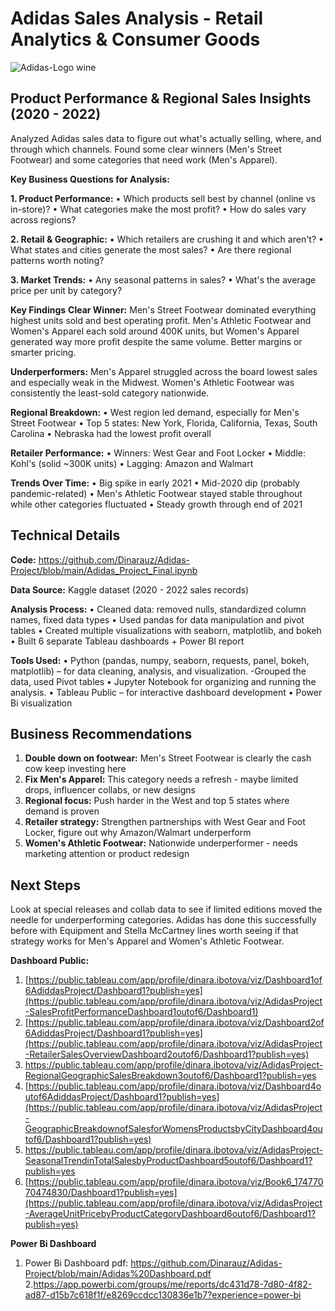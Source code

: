 # Adidas Sales Analysis - Retail Analytics & Consumer Goods
![Adidas-Logo wine](https://github.com/user-attachments/assets/75613b6a-9908-444e-8fba-7366e21d286c)

## Product Performance & Regional Sales Insights (2020 - 2022)
Analyzed Adidas sales data to figure out what's actually selling, where, and through which channels. Found some clear winners (Men's Street Footwear) and some categories that need work (Men's Apparel).

**Key Business Questions for Analysis:**

**1. Product Performance:**
• Which products sell best by channel (online vs in-store)?
• What categories make the most profit?
• How do sales vary across regions?

**2. Retail & Geographic:**
• Which retailers are crushing it and which aren't?
• What states and cities generate the most sales?
• Are there regional patterns worth noting?

**3. Market Trends:**
• Any seasonal patterns in sales?
• What's the average price per unit by category?

**Key Findings**
**Clear Winner:** Men's Street Footwear dominated everything highest units sold and best operating profit. Men's Athletic Footwear and Women's Apparel each sold around 400K units, but Women's Apparel generated way more profit despite the same volume. Better margins or smarter pricing.

**Underperformers:** Men's Apparel struggled across the board lowest sales and especially weak in the Midwest. Women's Athletic Footwear was consistently the least-sold category nationwide.

**Regional Breakdown:**
• West region led demand, especially for Men's Street Footwear
• Top 5 states: New York, Florida, California, Texas, South Carolina
• Nebraska had the lowest profit overall

**Retailer Performance:**
• Winners: West Gear and Foot Locker
• Middle: Kohl's (solid ~300K units)
• Lagging: Amazon and Walmart

**Trends Over Time:**
• Big spike in early 2021
• Mid-2020 dip (probably pandemic-related)
• Men's Athletic Footwear stayed stable throughout while other categories fluctuated
• Steady growth through end of 2021

## Technical Details
**Code:** https://github.com/Dinarauz/Adidas-Project/blob/main/Adidas_Project_Final.ipynb

**Data Source:** Kaggle dataset (2020 - 2022 sales records)

**Analysis Process:**
• Cleaned data: removed nulls, standardized column names, fixed data types
• Used pandas for data manipulation and pivot tables
• Created multiple visualizations with seaborn, matplotlib, and bokeh
• Built 6 separate Tableau dashboards + Power BI report

**Tools Used:**
•	Python (pandas, numpy, seaborn, requests, panel, bokeh, matplotlib) – for data cleaning, analysis, and visualization. -Grouped the data, used Pivot tables
•	Jupyter Notebook for organizing and running the analysis.
•	Tableau Public – for interactive dashboard development
• Power Bi visualization

## Business Recommendations
1. **Double down on footwear:** Men's Street Footwear is clearly the cash cow  keep investing here
2. **Fix Men's Apparel:** This category needs a refresh - maybe limited drops, influencer collabs, or new designs
3. **Regional focus:** Push harder in the West and top 5 states where demand is proven
4. **Retailer strategy:** Strengthen partnerships with West Gear and Foot Locker, figure out why Amazon/Walmart underperform
5. **Women's Athletic Footwear:** Nationwide underperformer - needs marketing attention or product redesign

## Next Steps
Look at special releases and collab data to see if limited editions moved the needle for underperforming categories. Adidas has done this successfully before with Equipment and Stella McCartney lines worth seeing if that strategy works for Men's Apparel and Women's Athletic Footwear.

**Dashboard Public:**
1. [https://public.tableau.com/app/profile/dinara.ibotova/viz/Dashboard1of6AdiddasProject/Dashboard1?publish=yes](https://public.tableau.com/app/profile/dinara.ibotova/viz/AdidasProject-SalesProfitPerformanceDashboard1outof6/Dashboard1)
2. [https://public.tableau.com/app/profile/dinara.ibotova/viz/Dashboard2of6AdiddasProject/Dashboard1?publish=yes](https://public.tableau.com/app/profile/dinara.ibotova/viz/AdidasProject-RetailerSalesOverviewDashboard2outof6/Dashboard1?publish=yes)
3. https://public.tableau.com/app/profile/dinara.ibotova/viz/AdidasProject-RegionalGeographicSalesBreakdown3outof6/Dashboard1?publish=yes
4. [https://public.tableau.com/app/profile/dinara.ibotova/viz/Dashboard4outof6AdiddasProject/Dashboard1?publish=yes](https://public.tableau.com/app/profile/dinara.ibotova/viz/AdidasProject-GeographicBreakdownofSalesforWomensProductsbyCityDashboard4outof6/Dashboard1?publish=yes)
5. https://public.tableau.com/app/profile/dinara.ibotova/viz/AdidasProject-SeasonalTrendinTotalSalesbyProductDashboard5outof6/Dashboard1?publish=yes
6. [https://public.tableau.com/app/profile/dinara.ibotova/viz/Book6_17477070474830/Dashboard1?publish=yes](https://public.tableau.com/app/profile/dinara.ibotova/viz/AdidasProject-AverageUnitPricebyProductCategoryDashboard6outof6/Dashboard1?publish=yes)

**Power Bi Dashboard**
1. Power Bi Dashboard pdf: https://github.com/Dinarauz/Adidas-Project/blob/main/Adidas%20Dashboard.pdf
2.https://app.powerbi.com/groups/me/reports/dc431d78-7d80-4f82-ad87-d15b7c618f1f/e8269ccdcc130836e1b7?experience=power-bi 

